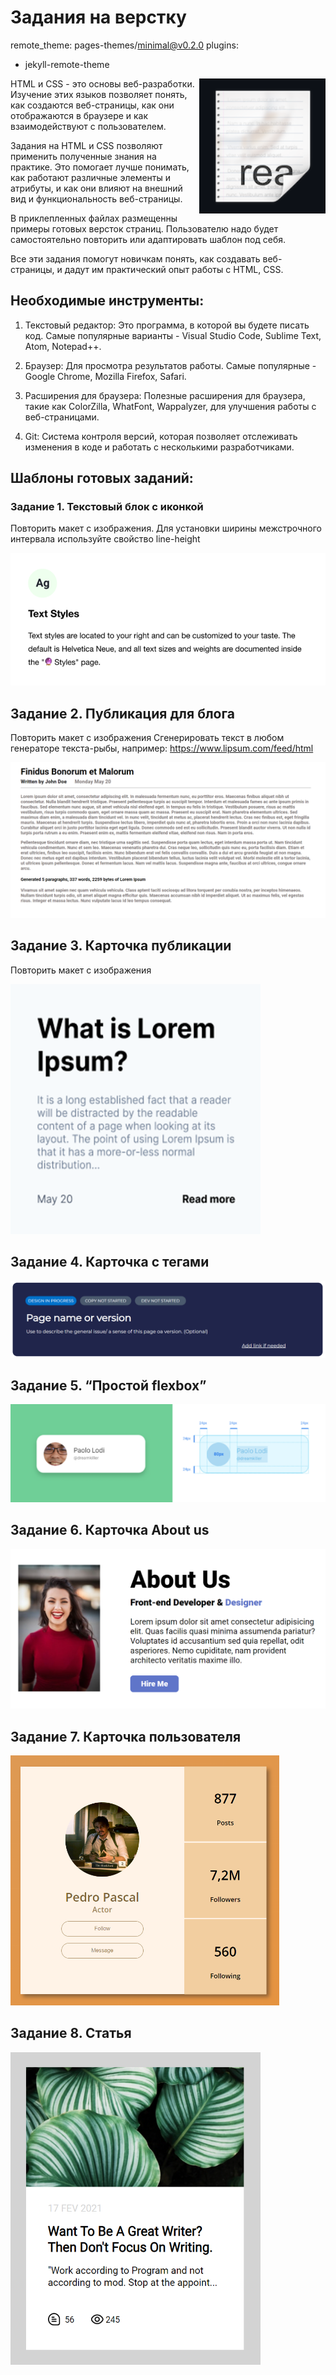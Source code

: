 # Задания на верстку

remote_theme: pages-themes/minimal@v0.2.0
plugins:

- jekyll-remote-theme

<img src="icon.png" align="right" />

HTML и CSS - это основы веб-разработки. Изучение этих языков позволяет понять, как создаются веб-страницы, как они отображаются в браузере и как взаимодействуют с пользователем.

Задания на HTML и CSS позволяют применить полученные знания на практике. Это помогает лучше понимать, как работают различные элементы и атрибуты, и как они влияют на внешний вид и функциональность веб-страницы.

В приклепленных файлах размещенны примеры готовых версток страниц. Пользователю надо будет самостоятельно повторить или адаптировать шаблон под себя.

Все эти задания помогут новичкам понять, как создавать веб-страницы, и дадут им практический опыт работы с HTML, CSS.

## Необходимые инструменты:

1. Текстовый редактор: Это программа, в которой вы будете писать код. Самые популярные варианты - Visual Studio Code, Sublime Text, Atom, Notepad++.

2. Браузер: Для просмотра результатов работы. Самые популярные - Google Chrome, Mozilla Firefox, Safari.

3. Расширения для браузера: Полезные расширения для браузера, такие как ColorZilla, WhatFont, Wappalyzer, для улучшения работы с веб-страницами.

4. Git: Система контроля версий, которая позволяет отслеживать изменения в коде и работать с несколькими разработчиками.

## Шаблоны готовых заданий:

### Задание 1. Текстовый блок с иконкой

Повторить макет с изображения. Для установки ширины межстрочного интервала используйте свойство line-height

<img src="task1.png"/>

## Задание 2. Публикация для блога

Повторить макет с изображения
Сгенерировать текст в любом генераторе текста-рыбы, например: https://www.lipsum.com/feed/html

<img src="task2.png"/>

## Задание 3. Карточка публикации

Повторить макет с изображения

<img src="task3.png" style="width:400px;height:400px;"/>

## Задание 4. Карточка c тегами

<img src="task4.png"/>

## Задание 5. “Простой flexbox”

<img src="task5.png"/>

## Задание 6. Карточка About us

<img src="task6.png"/>

## Задание 7. Карточка пользователя

<img src="task7.png" style="width:430px;height:400px;" />

## Задание 8. Статья

<img src="task8.png" style="width:400px;height:500px;" />
